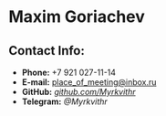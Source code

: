 # Maxim Goriachev

## Contact Info:

- **Phone:** +7 921 027-11-14
- **E-mail:** <place_of_meeting@inbox.ru>
- **GitHub:** [_github.com/Myrkvithr_](https://github.com/Myrkvithr)
- **Telegram:** _@Myrkvithr_
